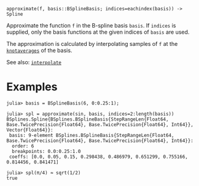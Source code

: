 ```
approximate(f, basis::BSplineBasis; indices=eachindex(basis)) -> Spline
```

Approximate the function `f` in the B-spline basis `basis`. If `indices` is supplied, only the basis functions at the given indices of `basis` are used.

The approximation is calculated by interpolating samples of `f` at the [`knotaverages`](@ref) of the basis.

See also: [`interpolate`](@ref)

# Examples

```jldoctest
julia> basis = BSplineBasis(6, 0:0.25:1);

julia> spl = approximate(sin, basis, indices=2:length(basis))
BSplines.Spline{BSplines.BSplineBasis{StepRangeLen{Float64, Base.TwicePrecision{Float64}, Base.TwicePrecision{Float64}, Int64}}, Vector{Float64}}:
 basis: 9-element BSplines.BSplineBasis{StepRangeLen{Float64, Base.TwicePrecision{Float64}, Base.TwicePrecision{Float64}, Int64}}:
  order: 6
  breakpoints: 0.0:0.25:1.0
 coeffs: [0.0, 0.05, 0.15, 0.298438, 0.486979, 0.651299, 0.755166, 0.814456, 0.841471]

julia> spl(π/4) ≈ sqrt(1/2)
true
```
